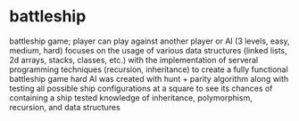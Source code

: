 # battleship
battleship game; player can play against another player or AI (3 levels, easy, medium, hard)
focuses on the usage of various data structures (linked lists, 2d arrays, stacks, classes, etc.) with the implementation of serveral programming techniques (recursion, inheritance) to create a fully functional battleship game
hard AI was created with hunt + parity algorithm along with testing all possible ship configurations at a square to see its chances of containing a ship 
tested knowledge of inheritance, polymorphism, recursion, and data structures

